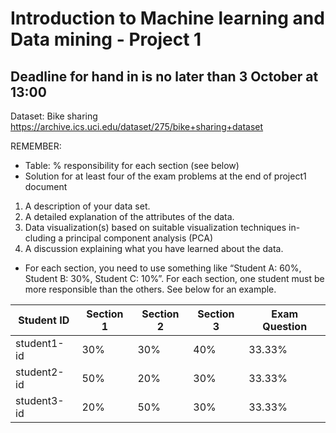# Introduction to Machine learning and Data mining - Project 1

## Deadline for hand in is no later than 3 October at 13:00

Dataset: Bike sharing 
https://archive.ics.uci.edu/dataset/275/bike+sharing+dataset

REMEMBER:
- Table: % responsibility for each section (see below)
- Solution for at least four of the exam problems at the end of project1 document

1) A description of your data set.
2) A detailed explanation of the attributes of the data.
3) Data visualization(s) based on suitable visualization techniques in- cluding a principal component analysis (PCA)
4) A discussion explaining what you have learned about the data.


- For each section, you need to use something like “Student A: 60%, Student B: 30%, Student C: 10%”. For each section, one student must be more responsible than the others. See below for an example.

| Student ID   | Section 1   | Section 2   | Section 3   | Exam Question  |
|--------------|-------------|-------------|-------------|---------------|
| student1-id  | 30%         | 30%         | 40%         | 33.33%        |
| student2-id  | 50%         | 20%         | 30%         | 33.33%        |
| student3-id  | 20%         | 50%         | 30%         | 33.33%        |


